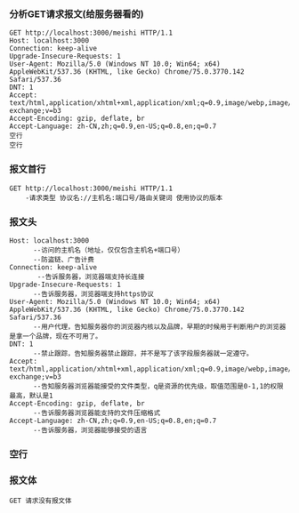 ### 分析GET请求报文(给服务器看的)
    GET http://localhost:3000/meishi HTTP/1.1
    Host: localhost:3000
    Connection: keep-alive
    Upgrade-Insecure-Requests: 1
    User-Agent: Mozilla/5.0 (Windows NT 10.0; Win64; x64) AppleWebKit/537.36 (KHTML, like Gecko) Chrome/75.0.3770.142 Safari/537.36
    DNT: 1
    Accept: text/html,application/xhtml+xml,application/xml;q=0.9,image/webp,image/apng,*/*;q=0.8,application/signed-exchange;v=b3
    Accept-Encoding: gzip, deflate, br
    Accept-Language: zh-CN,zh;q=0.9,en-US;q=0.8,en;q=0.7
    空行
    空行
    
### 报文首行
    GET http://localhost:3000/meishi HTTP/1.1
        -请求类型 协议名://主机名:端口号/路由关键词 使用协议的版本
### 报文头
    Host: localhost:3000
          --访问的主机名（地址，仅仅包含主机名+端口号）
          --防盗链、广告计费
    Connection: keep-alive
           --告诉服务器，浏览器端支持长连接
    Upgrade-Insecure-Requests: 1
          --告诉服务器，浏览器端支持https协议
    User-Agent: Mozilla/5.0 (Windows NT 10.0; Win64; x64) AppleWebKit/537.36 (KHTML, like Gecko) Chrome/75.0.3770.142 Safari/537.36
          --用户代理，告知服务器你的浏览器内核以及品牌，早期的时候用于判断用户的浏览器是拿一个品牌，现在不可用了。
    DNT: 1
          --禁止跟踪，告知服务器禁止跟踪，并不是写了该字段服务器就一定遵守。
    Accept: text/html,application/xhtml+xml,application/xml;q=0.9,image/webp,image/apng,*/*;q=0.8,application/signed-exchange;v=b3
          --告知服务器浏览器能接受的文件类型，q是资源的优先级，取值范围是0-1,1的权限最高，默认是1
    Accept-Encoding: gzip, deflate, br
          --告诉服务器浏览器能支持的文件压缩格式
    Accept-Language: zh-CN,zh;q=0.9,en-US;q=0.8,en;q=0.7
          --告诉服务器，浏览器能够接受的语言
### 空行
    
### 报文体
    GET 请求没有报文体
